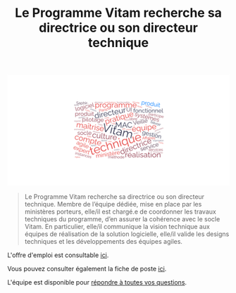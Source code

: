 ﻿---
layout: post
title: Le Programme Vitam recherche sa directrice ou son directeur technique
---

![Logos](/public/images/offre_emploi.png)

> Le Programme Vitam recherche sa directrice ou son directeur technique. Membre de l’équipe dédiée, mise en place par les ministères porteurs, elle/il est chargé.e de coordonner les travaux techniques du programme, d’en assurer la cohérence avec le socle Vitam. En particulier, elle/il communique la vision technique aux équipes de réalisation de la solution logicielle, elle/il valide les designs techniques et les développements des équipes agiles.

L'offre d'emploi est consultable [ici](https://www.place-emploi-public.gouv.fr/offre-emploi/attadm-directeurtrice-technique-mac-vitam-secretariat-general--paris-75-hf-reference-2020-491434).

Vous pouvez consulter également la fiche de poste [ici](https://place-ep-recrute.talent-soft.com/Handlers/download.ashx?filetype=1032&fileguid=65a05718-e73f-4c51-996d-9d3bedf4b769&offerid=491434).

L'équipe est disponible pour [répondre à toutes vos questions](mailto:contact@programmevitam.fr).
